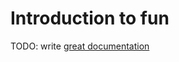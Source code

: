 # Introduction to fun

TODO: write [great documentation](http://jacobian.org/writing/what-to-write/)
